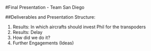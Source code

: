 #Final Presentation - Team San Diego

##Deliverables and Presentation Structure:

1. Results: In which aircrafts should invest Phil for the transpoders
2. Results: Delay
3. How did we do it?
4. Further Engagements (Ideas)



